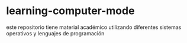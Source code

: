 # learning-computer-mode
este repositorio tiene material académico utilizando diferentes sistemas operativos y lenguajes de programación 
